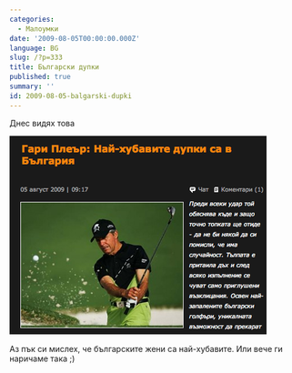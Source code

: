 ```yaml
---
categories:
  - Малоумки
date: '2009-08-05T00:00:00.000Z'
language: BG
slug: /?p=333
title: Български дупки
published: true
summary: ''
id: 2009-08-05-balgarski-dupki
---
```


Днес видях това 

![Picture 1](https://raw.githubusercontent.com/kirilchristov/blog_images/main/2009/08/Picture-1.png)

 Аз пък си мислех, че българските жени са най-хубавите. Или вече ги наричаме така ;)
